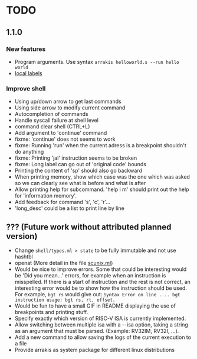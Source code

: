 # TODO

## 1.1.0

### New features

* Program arguments. Use syntax `arrakis helloworld.s --run hello world`
* [local labels](https://sourceware.org/binutils/docs/as/Symbol-Names.html)

### Improve shell

* Using up/down arrow to get last commands
* Using side arrow to modify current command
* Autocompletion of commands
* Handle syscall failure at shell level
* command clear shell (CTRL+L)
* Add argument to 'continue' command
* fixme: 'continue' does not seems to work
* fixme: Running 'run' when the current adress is a breakpoint shouldn't do
  anything
* fixme: Printing 'jal' instruction seems to be broken
* fixme: Long label can go out of 'original code' bounds
* Printing the content of 'sp' should also go backward
* When printing memory, show which case was the one which was asked so we can
  clearly see what is before and what is after
* Allow printing help for subcommand. 'help i m' should print out the help for
  'information memory'.
* Add feedback for command 's', 'c', 'r'...
* 'long_desc' could be a list to print line by line

## ??? (Future work without attributed planned version)

* Change `shell/types.ml > state` to be fully immutable and not use hashtbl
* openat (More detail in the file [scunix.ml](./arrakis/lib/syscall/scunix.ml))
* Would be nice to improve errors.
  Some that could be interesting would be 'Did you mean...' errors, for example
  when an instruction is misspelled.
  If there is a start of instruction and the rest is not correct, an interesting
  error would be to show how the instruction should be used.
  For example, ``bgt rs`` would give out:
  ``Syntax Error on line .... bgt instruction usage: bgt rs, rt, offset.``
* Would be fun to have a small GIF in README displaying the use of breakpoints
  and printing stuff.
* Specify exactly which version of RISC-V ISA is currently implemented.
* Allow switching between multiple isa with a --isa option, taking a string as
  an argument that must be parsed. (Example: RV32IM, RV32I, ...).
* Add a new command to allow saving the logs of the current execution to a file
* Provide arrakis as system package for different linux distributions

